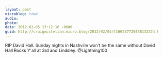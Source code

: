 ```yaml
---
layout: post
microblog: true
audio: 
photo: 
date: 2012-02-05 13:12:16 -0600
guid: http://craigmcclellan.micro.blog/2012/02/05/t166237725438132224.html
---
```

RIP David Hall. Sunday nights in Nashville won't be the same without David Hall Rocks Y'all at 3rd and Lindsley. @Lightning100
